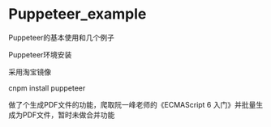 # Puppeteer_example
Puppeteer的基本使用和几个例子


Puppeteer环境安装

采用淘宝镜像

cnpm install puppeteer

做了个生成PDF文件的功能，爬取阮一峰老师的《ECMAScript 6 入门》并批量生成为PDF文件，暂时未做合并功能
